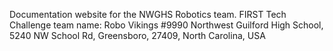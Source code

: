 Documentation website for the NWGHS Robotics team.
FIRST Tech Challenge team name: Robo Vikings #9990
Northwest Guilford High School, 5240 NW School Rd, Greensboro, 27409, North Carolina, USA
